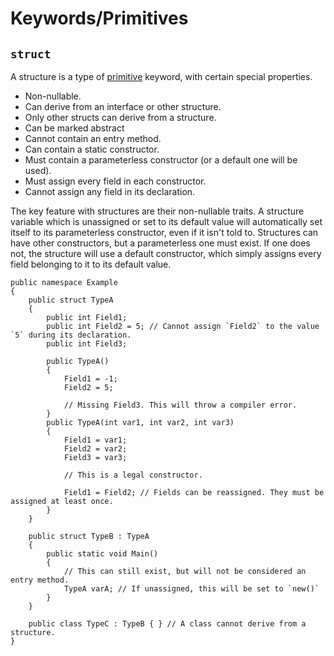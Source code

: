 # Keywords/Primitives
## `struct`

A structure is a type of [primitive](Primitives.md) keyword, with certain special properties.
- Non-nullable.
- Can derive from an interface or other structure.
- Only other structs can derive from a structure.
- Can be marked abstract
- Cannot contain an entry method.
- Can contain a static constructor.
- Must contain a parameterless constructor (or a default one will be used).
- Must assign every field in each constructor.
- Cannot assign any field in its declaration.

The key feature with structures are their non-nullable traits. A structure variable which is unassigned or set to its default value will automatically set itself to its parameterless constructor, even if it isn't told to. Structures can have other constructors, but a parameterless one must exist. If one does not, the structure will use a default constructor, which simply assigns every field belonging to it to its default value.

```nsharp
public namespace Example
{
    public struct TypeA
    {
        public int Field1;
        public int Field2 = 5; // Cannot assign `Field2` to the value `5` during its declaration.
        public int Field3;

        public TypeA()
        {
            Field1 = -1;
            Field2 = 5;

            // Missing Field3. This will throw a compiler error.
        }
        public TypeA(int var1, int var2, int var3)
        {
            Field1 = var1;
            Field2 = var2;
            Field3 = var3;

            // This is a legal constructor.

            Field1 = Field2; // Fields can be reassigned. They must be assigned at least once.
        }
    }

    public struct TypeB : TypeA
    {
        public static void Main()
        {
            // This can still exist, but will not be considered an entry method.
            TypeA varA; // If unassigned, this will be set to `new()`
        }
    }

    public class TypeC : TypeB { } // A class cannot derive from a structure.
}
```
